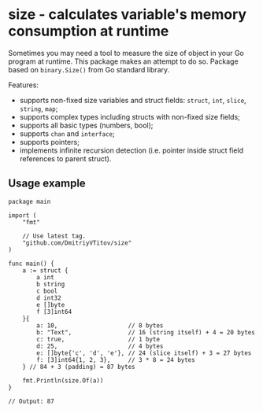 # size - calculates variable's memory consumption at runtime

Sometimes you may need a tool to measure the size of object in your Go program at runtime. This package makes an attempt to do so. Package based on `binary.Size()` from Go standard library.

Features:

- supports non-fixed size variables and struct fields: `struct`, `int`, `slice`, `string`, `map`;
- supports complex types including structs with non-fixed size fields;
- supports all basic types (numbers, bool);
- supports `chan` and `interface`;
- supports pointers;
- implements infinite recursion detection (i.e. pointer inside struct field references to parent struct).

## Usage example

```Golang
package main

import (
    "fmt"

    // Use latest tag.
    "github.com/DmitriyVTitov/size"
)

func main() {
    a := struct {
        a int
        b string
        c bool
        d int32
        e []byte
        f [3]int64
    }{
        a: 10,                    // 8 bytes
        b: "Text",                // 16 (string itself) + 4 = 20 bytes
        c: true,                  // 1 byte
        d: 25,                    // 4 bytes
        e: []byte{'c', 'd', 'e'}, // 24 (slice itself) + 3 = 27 bytes
        f: [3]int64{1, 2, 3},     // 3 * 8 = 24 bytes
    } // 84 + 3 (padding) = 87 bytes

    fmt.Println(size.Of(a))
}

// Output: 87
```
